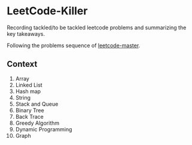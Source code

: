 # LeetCode-Killer
Recording tackled/to be tackled leetcode problems and summarizing the key takeaways.



Following the problems sequence of [leetcode-master](https://github.com/youngyangyang04/leetcode-master). 

## Context

1. Array
2. Linked List
3. Hash map
4. String
5. Stack and Queue
6. Binary Tree
7. Back Trace
8. Greedy Algorithm
9. Dynamic Programming
10. Graph